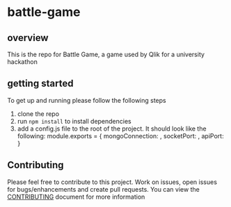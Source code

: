 # battle-game

## overview
This is the repo for Battle Game, a game used by Qlik for a university hackathon

## getting started
To get up and running please follow the following steps

1. clone the repo
2. run `npm install` to install dependencies
3. add a config.js file to the root of the project. It should look like the following:
    module.exports = {
      mongoConnection: *<connection string to the mongo db>*,
      socketPort: *<which port for players to connect to via WebSocket>*,
      apiPort: *<which port for admins to connect to via REST API>*
    }

## Contributing
Please feel free to contribute to this project. Work on issues, open issues for bugs/enhancements and create pull requests. You can view the [CONTRIBUTING](CONTRIBUTING) document for more information
